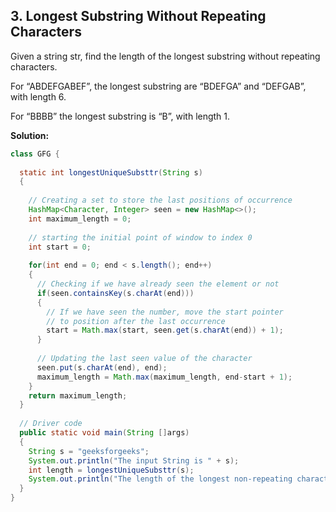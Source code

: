 ## 3. Longest Substring Without Repeating Characters

Given a string str, find the length of the longest substring without repeating characters. 

For “ABDEFGABEF”, the longest substring are “BDEFGA” and “DEFGAB”, with length 6.

For “BBBB” the longest substring is “B”, with length 1.

**Solution:**

```java
class GFG {
 
  static int longestUniqueSubsttr(String s)
  {
 
    // Creating a set to store the last positions of occurrence
    HashMap<Character, Integer> seen = new HashMap<>(); 
    int maximum_length = 0;
 
    // starting the initial point of window to index 0
    int start = 0;
 
    for(int end = 0; end < s.length(); end++)
    {
      // Checking if we have already seen the element or not
      if(seen.containsKey(s.charAt(end)))
      {
        // If we have seen the number, move the start pointer
        // to position after the last occurrence
        start = Math.max(start, seen.get(s.charAt(end)) + 1);
      }
 
      // Updating the last seen value of the character
      seen.put(s.charAt(end), end);
      maximum_length = Math.max(maximum_length, end-start + 1);
    }
    return maximum_length;
  }
 
  // Driver code
  public static void main(String []args)
  {
    String s = "geeksforgeeks";
    System.out.println("The input String is " + s);
    int length = longestUniqueSubsttr(s);
    System.out.println("The length of the longest non-repeating character substring is " + length);
  }
}
```